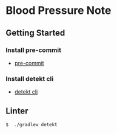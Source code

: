 # Blood Pressure Note

## Getting Started

### Install pre-commit

- [pre-commit](https://pre-commit.com/)

### Install detekt cli

- [detekt cli](https://detekt.dev/docs/gettingstarted/cli/)

## Linter

```
$  ./gradlew detekt
```
